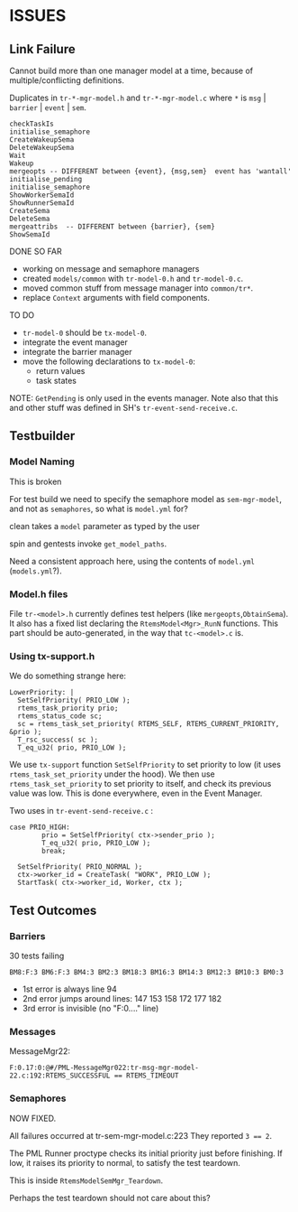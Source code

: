 # ISSUES

## Link Failure

Cannot build more than one manager model at a time, because of multiple/conflicting definitions.

Duplicates in `tr-*-mgr-model.h` and `tr-*-mgr-model.c` 
where `*` is `msg` | `barrier` | `event` | `sem`.

```
checkTaskIs
initialise_semaphore
CreateWakeupSema
DeleteWakeupSema
Wait
Wakeup
mergeopts -- DIFFERENT between {event}, {msg,sem}  event has 'wantall'
initialise_pending
initialise_semaphore
ShowWorkerSemaId
ShowRunnerSemaId
CreateSema
DeleteSema
mergeattribs  -- DIFFERENT between {barrier}, {sem}
ShowSemaId 
```

DONE SO FAR

* working on message and semaphore managers
* created `models/common` with `tr-model-0.h` and `tr-model-0.c`.
* moved common stuff from message manager into `common/tr*`.
* replace `Context` arguments with field components.

TO DO

* `tr-model-0` should be `tx-model-0`.
* integrate the event manager
* integrate the barrier manager
* move the following declarations to `tx-model-0`:
  -  return values
  -  task states

NOTE: `GetPending` is only used in the events manager.
Note also that this and other stuff was defined 
in SH's `tr-event-send-receive.c`.

## Testbuilder

### Model Naming

This is broken

For test build we need to specify the semaphore model as `sem-mgr-model`,
and not as `semaphores`, so what is `model.yml` for?

clean takes a `model` parameter as typed by the user

spin and gentests invoke `get_model_paths`.

Need a consistent approach here, using the contents of `model.yml` (`models.yml`?).

### Model.h files

File `tr-<model>.h` currently defines test helpers 
(like `mergeopts`,`ObtainSema`).
It also has a fixed list declaring the `RtemsModel<Mgr>_RunN` functions.
This part should be auto-generated, in the way that `tc-<model>.c` is.


### Using tx-support.h

We do something strange here:

```
LowerPriority: |
  SetSelfPriority( PRIO_LOW );
  rtems_task_priority prio;
  rtems_status_code sc;
  sc = rtems_task_set_priority( RTEMS_SELF, RTEMS_CURRENT_PRIORITY, &prio );
  T_rsc_success( sc );
  T_eq_u32( prio, PRIO_LOW );
```

We use `tx-support` function `SetSelfPriority` to set priority to low
(it uses `rtems_task_set_priority` under the hood).
We then use `rtems_task_set_priority` to set priority to itself,
and check its previous value was low.
This is done everywhere, even in the Event Manager.

Two uses in `tr-event-send-receive.c` :

```
case PRIO_HIGH:
        prio = SetSelfPriority( ctx->sender_prio );
        T_eq_u32( prio, PRIO_LOW );
        break;

  SetSelfPriority( PRIO_NORMAL );
  ctx->worker_id = CreateTask( "WORK", PRIO_LOW );
  StartTask( ctx->worker_id, Worker, ctx );        
```


## Test Outcomes

###  Barriers

30 tests failing 

```
BM8:F:3 BM6:F:3 BM4:3 BM2:3 BM18:3 BM16:3 BM14:3 BM12:3 BM10:3 BM0:3
```

* 1st error is always line 94
* 2nd error jumps around lines: 147 153 158 172 177 182
* 3rd  error is invisible (no "F:0...." line)

### Messages

MessageMgr22:
```
F:0.17:0:@#/PML-MessageMgr022:tr-msg-mgr-model-22.c:192:RTEMS_SUCCESSFUL == RTEMS_TIMEOUT
```


### Semaphores

NOW FIXED.

All failures occurred at tr-sem-mgr-model.c:223 
They reported `3 == 2`.


The PML Runner proctype checks its initial priority just before finishing.
If low, it raises its priority to normal, to satisfy the test teardown.

This is inside `RtemsModelSemMgr_Teardown`.

Perhaps the test teardown should not care about this?

